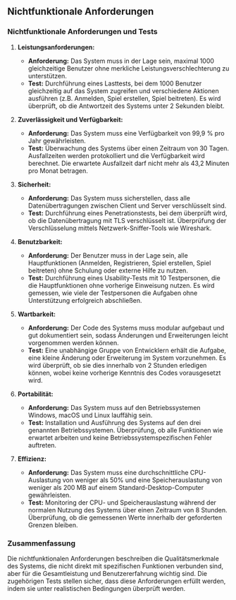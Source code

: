##	Nichtfunktionale Anforderungen	

### Nichtfunktionale Anforderungen und Tests

1. **Leistungsanforderungen:**
   - **Anforderung:** Das System muss in der Lage sein, maximal 1000 gleichzeitige Benutzer ohne merkliche Leistungsverschlechterung zu unterstützen.
   - **Test:** Durchführung eines Lasttests, bei dem 1000 Benutzer gleichzeitig auf das System zugreifen und verschiedene Aktionen ausführen (z.B. Anmelden, Spiel erstellen, Spiel beitreten). Es wird überprüft, ob die Antwortzeit des Systems unter 2 Sekunden bleibt.

2. **Zuverlässigkeit und Verfügbarkeit:**
   - **Anforderung:** Das System muss eine Verfügbarkeit von 99,9 % pro Jahr gewährleisten.
   - **Test:** Überwachung des Systems über einen Zeitraum von 30 Tagen. Ausfallzeiten werden protokolliert und die Verfügbarkeit wird berechnet. Die erwartete Ausfallzeit darf nicht mehr als 43,2 Minuten pro Monat betragen.

3. **Sicherheit:**
   - **Anforderung:** Das System muss sicherstellen, dass alle Datenübertragungen zwischen Client und Server verschlüsselt sind.
   - **Test:** Durchführung eines Penetrationstests, bei dem überprüft wird, ob die Datenübertragung mit TLS verschlüsselt ist. Überprüfung der Verschlüsselung mittels Netzwerk-Sniffer-Tools wie Wireshark.

4. **Benutzbarkeit:**
   - **Anforderung:** Der Benutzer muss in der Lage sein, alle Hauptfunktionen (Anmelden, Registrieren, Spiel erstellen, Spiel beitreten) ohne Schulung oder externe Hilfe zu nutzen.
   - **Test:** Durchführung eines Usability-Tests mit 10 Testpersonen, die die Hauptfunktionen ohne vorherige Einweisung nutzen. Es wird gemessen, wie viele der Testpersonen die Aufgaben ohne Unterstützung erfolgreich abschließen.

5. **Wartbarkeit:**
   - **Anforderung:** Der Code des Systems muss modular aufgebaut und gut dokumentiert sein, sodass Änderungen und Erweiterungen leicht vorgenommen werden können.
   - **Test:** Eine unabhängige Gruppe von Entwicklern erhält die Aufgabe, eine kleine Änderung oder Erweiterung im System vorzunehmen. Es wird überprüft, ob sie dies innerhalb von 2 Stunden erledigen können, wobei keine vorherige Kenntnis des Codes vorausgesetzt wird.

6. **Portabilität:**
   - **Anforderung:** Das System muss auf den Betriebssystemen Windows, macOS und Linux lauffähig sein.
   - **Test:** Installation und Ausführung des Systems auf den drei genannten Betriebssystemen. Überprüfung, ob alle Funktionen wie erwartet arbeiten und keine Betriebssystemspezifischen Fehler auftreten.

7. **Effizienz:**
   - **Anforderung:** Das System muss eine durchschnittliche CPU-Auslastung von weniger als 50% und eine Speicherauslastung von weniger als 200 MB auf einem Standard-Desktop-Computer gewährleisten.
   - **Test:** Monitoring der CPU- und Speicherauslastung während der normalen Nutzung des Systems über einen Zeitraum von 8 Stunden. Überprüfung, ob die gemessenen Werte innerhalb der geforderten Grenzen bleiben.

### Zusammenfassung

Die nichtfunktionalen Anforderungen beschreiben die Qualitätsmerkmale des Systems, die nicht direkt mit spezifischen Funktionen verbunden sind, aber für die Gesamtleistung und Benutzererfahrung wichtig sind. Die zugehörigen Tests stellen sicher, dass diese Anforderungen erfüllt werden, indem sie unter realistischen Bedingungen überprüft werden.
